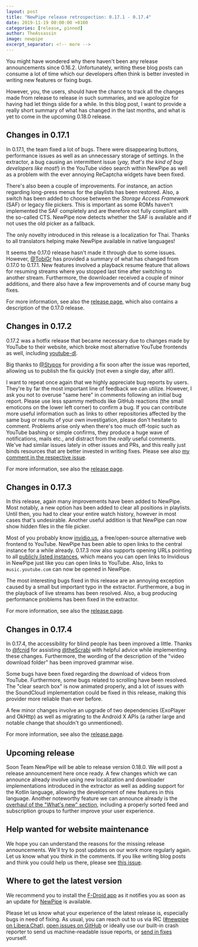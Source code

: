 ```yaml
---
layout: post
title: "NewPipe release retrospection: 0.17.1 - 0.17.4"
date: 2019-11-19 00:00:00 +0100
categories: [release, pinned]
author: TheAssassin
image: newpipe
excerpt_separator: <!-- more -->
---
```


You might have wondered why there haven't been any release announcements since 0.16.2. Unfortunately, writing these blog posts can consume a lot of time which our developers often think is better invested in writing new features or fixing bugs.

However, you, the users, should have the chance to track all the changes made from release to release in such summaries, and we apologize for having had let things slide for a while. In this blog post, I want to provide a really short summary of what has changed in the last months, and what is yet to come in the upcoming 0.18.0 release.

<!-- more -->

## Changes in 0.17.1

In 0.17.1, the team fixed a lot of bugs. There were disappearing buttons, performance issues as well as an unnecessary storage of settings. In the extractor, a bug causing an intermittent issue (*yay, that's the kind of bug developers like most!*) in the YouTube video search within NewPipe as well as a problem with the ever annoying ReCaptcha widgets have been fixed.

There's also been a couple of improvements. For instance, an action regarding long-press menus for the playlists has been restored. Also, a switch has been added to choose between the *Storage Access Framework* (SAF) or legacy file pickers. This is important as some ROMs haven't implemented the SAF completely and are therefore not fully compliant with the so-called CTS. NewPipe now detects whether the SAF is available and if not uses the old picker as a fallback.

The only novelty introduced in this release is a localization for Thai. Thanks to all translators helping make NewPipe available in native languages!

It seems the 0.17.0 release hasn't made it through due to some issues. However, [@TobiGr](https://github.com/TobiGr) has provided a summary of what has changed from 0.17.0 to 0.17.1. New features involved a playback resume feature that allows for resuming streams where you stopped last time after switching to another stream. Furthermore, the downloader received a couple of minor additions, and there also have a few improvements and of course many bug fixes.

For more information, see also the [release page](https://github.com/TeamNewPipe/NewPipe/releases/tag/v0.17.1), which also contains a description of the 0.17.0 release.


## Changes in 0.17.2

0.17.2 was a hotfix release that became necessary due to changes made by YouTube to their website, which broke most alternative YouTube frontends as well, including [youtube-dl](https://ytdl-org.github.io/youtube-dl/).

Big thanks to [@Stypox](https://github.com/Stypox) for providing a fix soon after the issue was reported, allowing us to publish the fix quickly (not even a single day, after all!).

I want to repeat once again that we highly appreciate bug reports by users. They're by far the most important line of feedback we can utilize. However, I ask you not to overuse "same here" in comments following an initial bug report. Please use less spammy methods like GitHub reactions (the small emoticons on the lower left corner) to confirm a bug. If you can contribute more useful information such as links to other repositories affected by the same bug or results of your own investigation, please don't hesitate to comment. Problems arise only when there's too much off-topic such as YouTube bashing or simple confirms, they produce a huge wave of notifications, mails etc., and distract from the *really* useful comments. We've had similar issues lately in other issues and PRs, and this really just binds resources that are better invested in writing fixes.
Please see also  [my comment in the respective issue](https://github.com/TeamNewPipe/NewPipe/issues/2615#issuecomment-530445812).

For more information, see also the [release page](https://github.com/TeamNewPipe/NewPipe/releases/tag/v0.17.2).


## Changes in 0.17.3

In this release, again many improvements have been added to NewPipe. Most notably, a new option has been added to clear all positions in playlists. Until then, you had to clear your entire watch history, however in most cases that's undesirable. Another useful addition is that NewPipe can now show hidden files in the file picker.

Most of you probably know [invidio.us](https://invidio.us), a free/open-source alternative web frontend to YouTube. NewPipe has been able to open links to the central instance for a while already. 0.17.3 now also supports opening URLs pointing to all [publicly listed instances](https://github.com/omarroth/invidious/wiki/invidious-instances), which means you can open links to Invidious in NewPipe just like you can open links to YouTube. Also, links to `music.youtube.com` can now be opened in NewPipe.

The most interesting bugs fixed in this release are an annoying exception caused by a small but important typo in the extractor. Furthermore, a bug in the playback of live streams has been resolved. Also, a bug producing performance problems has been fixed in the extractor.

For more information, see also the [release page](https://github.com/TeamNewPipe/NewPipe/releases/tag/v0.17.3).


## Changes in 0.17.4

In 0.17.4, the accessibility for blind people has been improved a little. Thanks to [@fcnjd](https://github.com/fcnjd) for assisting [@theScrabi](https://github.com/theScrabi) with helpful advice while implementing these changes. Furthermore, the wording of the description of the "video download folder" has been improved grammar wise.

Some bugs have been fixed regarding the download of videos from YouTube. Furthermore, some bugs related to scrolling have been resolved. The "clear search box" is now animated properly, and a lot of issues with the SoundCloud implementation could be fixed in this release, making this provider more reliable than ever before.

A few minor changes involve an upgrade of two dependencies (ExoPlayer and OkHttp) as well as migrating to the Android X APIs (a rather large and notable change that shouldn't go unmentioned). 

For more information, see also the [release page](https://github.com/TeamNewPipe/NewPipe/releases/tag/v0.17.4).


## Upcoming release

Soon Team NewPipe will be able to release version 0.18.0. We will post a release announcement here once ready. A few changes which we can announce already involve using new localization and downloader implementations introduced in the extractor as well as adding support for the Kotlin language, allowing the development of new features in this language. Another noteworthy feature we can announce already is the [overhaul of the "What's new" section](https://github.com/TeamNewPipe/NewPipe/pull/2309), including a properly sorted feed and subscription groups to further improve your user experience.


## Help wanted for website maintenance

We hope you can understand the reasons for the missing release announcements. We'll try to post updates on our work more regularly again. Let us know what you think in the comments. If you like writing blog posts and think you could help us there, please see [this issue](https://github.com/TeamNewPipe/website/issues/125).


## Where to get the latest version

We recommend you to install the [F-Droid app](https://f-droid.org/) as it notifies you as soon as an update for [NewPipe](https://f-droid.org/packages/org.schabi.newpipe/) is available.

Please let us know what your experience of the latest release is, especially bugs in need of fixing. As usual, you can reach out to us via IRC ([#newpipe on Libera.Chat](https://web.libera.chat/#newpipe)), [open issues on GitHub](https://github.com/TeamNewPipe/NewPipe/issues/new) or ideally use our built-in crash reporter to send us machine-readable issue reports, or [send in fixes](https://github.com/TeamNewPipe/NewPipe/blob/dev/.github/CONTRIBUTING.md#bug-fixing) yourself.

